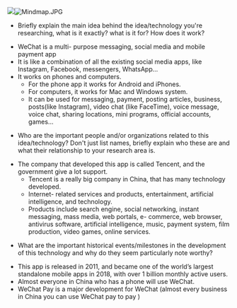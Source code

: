 ![]({{site.baseurl}}/Mindmap.JPG)![Mindmap.JPG]({{site.baseurl}}/Mindmap.JPG)

* Briefly explain the main idea behind the idea/technology you're researching, what is it exactly? what is it for? How does it work?
- WeChat is a multi- purpose messaging, social media and mobile payment app
- It is like a combination of all the existing social media apps, like Instagram, Facebook, messengers, WhatsApp... 
- It works on phones and computers. 
    - For the phone app it works for Android and iPhones.
    - For computers, it works for Mac and Windows system. 
    - It can be used for messaging, payment, posting articles, business, posts(like Instagram), video chat (like FaceTime), voice message, voice chat, sharing locations, mini programs, official accounts, games...

* Who are the important people and/or organizations related to this idea/technology? Don't just list names, briefly explain who these are and what their relationship to your research area is.
- The company that developed this app is called Tencent, and the government give a lot support. 
    - Tencent is a really big company in China, that has many technology developed. 
    - Internet- related services and products, entertainment, artificial intelligence, and technology.
    - Products include search engine, social networking, instant messaging, mass media, web portals, e- commerce, web browser, antivirus software, artificial intelligence, music, payment system, film production, video games, online services. 

* What are the important historical events/milestones in the development of this technology and why do they seem particularly note worthy?
- This app is released in 2011, and became one of the world’s largest standalone mobile apps in 2018, with over 1 billion monthly active users. 
- Almost everyone in China who has a phone will use WeChat. 
- WeChat Pay is a major development for WeChat (almost every business in China you can use WeChat pay to pay )
